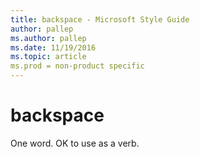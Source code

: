 ```yaml
---
title: backspace - Microsoft Style Guide
author: pallep
ms.author: pallep
ms.date: 11/19/2016
ms.topic: article
ms.prod = non-product specific
---
```


# backspace

One word. OK to use as a verb.
